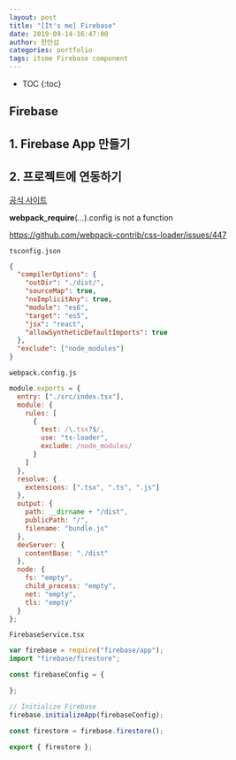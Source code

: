 ```yaml
---
layout: post
title: "[It's me] Firebase"
date: 2019-09-14-16:47:00
author: 한만섭
categories: portfolio
tags: itsme Firebase component
---
```




* TOC
{:toc}






## Firebase 





## 1. Firebase App 만들기 



## 2. 프로젝트에 연동하기 

[공식 사이트](https://firebase.google.com/docs/web/setup?hl=ko)

__webpack_require__(...).config is not a function

https://github.com/webpack-contrib/css-loader/issues/447



`tsconfig.json`

```json
{
  "compilerOptions": {
    "outDir": "./dist/",
    "sourceMap": true,
    "noImplicitAny": true,
    "module": "es6",
    "target": "es5",
    "jsx": "react",
    "allowSyntheticDefaultImports": true
  },
  "exclude": ["node_modules"]
}

```



`webpack.config.js`

```js
module.exports = {
  entry: ["./src/index.tsx"],
  module: {
    rules: [
      {
        test: /\.tsx?$/,
        use: "ts-loader",
        exclude: /node_modules/
      }
    ]
  },
  resolve: {
    extensions: [".tsx", ".ts", ".js"]
  },
  output: {
    path: __dirname + "/dist",
    publicPath: "/",
    filename: "bundle.js"
  },
  devServer: {
    contentBase: "./dist"
  },
  node: {
    fs: "empty",
    child_process: "empty",
    net: "empty",
    tls: "empty"
  }
};

```



`FirebaseService.tsx`

```js
var firebase = require("firebase/app");
import "firebase/firestore";

const firebaseConfig = {

};

// Initialize Firebase
firebase.initializeApp(firebaseConfig);

const firestore = firebase.firestore();

export { firestore };

```


